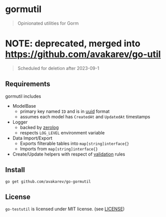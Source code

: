 # gormutil

> Opinionated utilities for Gorm

# NOTE: deprecated, merged into https://github.com/avakarev/go-util
> Scheduled for deletion after 2023-09-1

## Requirements

gormutil includes

* ModelBase
    - primary key named `ID` and is in [uuid](https://github.com/google/uuid) format
    - assumes each model has `CreatedAt` and `UpdatedAt` timestamps
* Logger
    - backed by [zerolog](https://github.com/rs/zerolog)
    - respects `LOG_LEVEL` environment variable
* Data Import/Export
    - Exports filterable tables into `map[string]interface{}`
    - Imports from `map[string]interface{}`
* Create/Update helpers with respect of [validation](https://github.com/go-playground/validator) rules

## Install

```shell
go get github.com/avakarev/go-gormutil
```


## License

`go-testutil` is licensed under MIT license. (see [LICENSE](./LICENSE))
